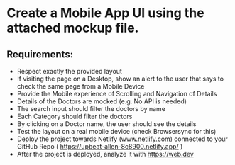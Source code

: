 Create a Mobile App UI using the attached mockup file.
===============================
Requirements:
----------------
- Respect exactly the provided layout
- If visiting the page on a Desktop, show an alert to the user that says to check the same page from a Mobile Device
- Provide the Mobile experience of Scrolling and Navigation of Details
- Details of the Doctors are mocked (e.g. No API is needed)
- The search input should filter the doctors by name
- Each Category should filter the doctors
- By clicking on a Doctor name, the user should  see the details
- Test the layout on a real mobile device (check Browsersync for this) 
- Deploy the project towards Netlify (www.netlify.com) connected to your GitHub Repo ( https://upbeat-allen-8c8900.netlify.app/ )
- After the project is deployed, analyze it with https://web.dev
